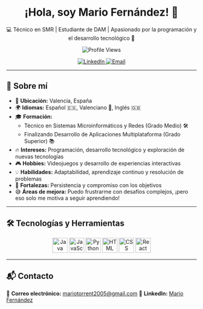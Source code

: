 <h1 align="center">¡Hola, soy Mario Fernández! 👋</h1>
<p align="center">💻 Técnico en SMR | Estudiante de DAM | Apasionado por la programación y el desarrollo tecnológico 🚀</p>

<p align="center">
    <img src="https://komarev.com/ghpvc/?username=mario-fernandez&style=plastic&color=blueviolet" alt="Profile Views"/>
</p>

<p align="center">
    <a href="https://www.linkedin.com/in/mario-fern%C3%A1ndez-9417502a1/" target="_blank">
        <img src="https://img.shields.io/static/v1?style=for-the-badge&message=LinkedIn&color=0A66C2&logo=LinkedIn&logoColor=FFFFFF&label=" alt="LinkedIn" />
    </a>
    <a href="mailto:PROXIMAMENTE" target="_blank">
        <img src="https://img.shields.io/static/v1?style=for-the-badge&message=Gmail&color=EA4335&logo=Gmail&logoColor=FFFFFF&label=" alt="Email" />
    </a>
</p>

---

## 🚀 Sobre mí

- 📍 **Ubicación:** Valencia, España  
- 🌍 **Idiomas:** Español 🇪🇸, Valenciano 🏴, Inglés 🇬🇧  
- 🎓 **Formación:**  
  - Técnico en Sistemas Microinformáticos y Redes (Grado Medio) 🛠️  
  - Finalizando Desarrollo de Aplicaciones Multiplataforma (Grado Superior) 📚  
- 🔥 **Intereses:** Programación, desarrollo tecnológico y exploración de nuevas tecnologías  
- 🎮 **Hobbies:** Videojuegos y desarrollo de experiencias interactivas  
- 💡 **Habilidades:** Adaptabilidad, aprendizaje continuo y resolución de problemas  
- 💪 **Fortalezas:** Persistencia y compromiso con los objetivos  
- 😅 **Áreas de mejora:** Puedo frustrarme con desafíos complejos, ¡pero eso solo me motiva a seguir aprendiendo!  

---

## 🛠️ Tecnologías y Herramientas

<p align="center">
    <img src="https://cdn.jsdelivr.net/gh/devicons/devicon/icons/java/java-original.svg" width="40" height="40" alt="Java" />
    <img src="https://cdn.jsdelivr.net/gh/devicons/devicon/icons/javascript/javascript-original.svg" width="40" height="40" alt="JavaScript" />
    <img src="https://cdn.jsdelivr.net/gh/devicons/devicon/icons/python/python-original.svg" width="40" height="40" alt="Python" />
    <img src="https://cdn.jsdelivr.net/gh/devicons/devicon/icons/html5/html5-original.svg" width="40" height="40" alt="HTML" />
    <img src="https://cdn.jsdelivr.net/gh/devicons/devicon/icons/css3/css3-plain-wordmark.svg" width="40" height="40" alt="CSS" />
    <img src="https://cdn.jsdelivr.net/gh/devicons/devicon/icons/react/react-original.svg" width="40" height="40" alt="React" />
</p>

---

## 📬 Contacto

📧 **Correo electrónico:** mariotorrent2005@gmail.com 
🔗 **LinkedIn:** [Mario Fernández](https://www.linkedin.com/in/mario-fern%C3%A1ndez-9417502a1/)  

<!-- Última edición: 05/02/2025 -->
